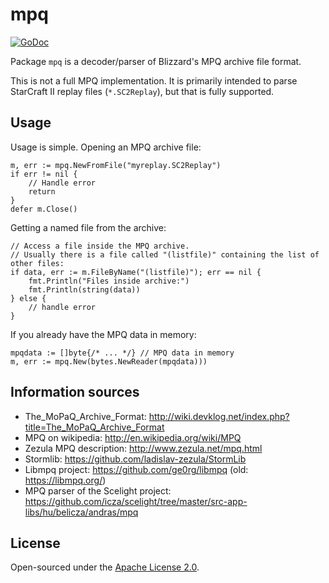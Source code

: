 # mpq

[![GoDoc](https://godoc.org/github.com/icza/mpq?status.svg)](https://godoc.org/github.com/icza/mpq)

Package `mpq` is a decoder/parser of Blizzard's MPQ archive file format.

This is not a full MPQ implementation. It is primarily intended to parse StarCraft II replay files (`*.SC2Replay`),
but that is fully supported.

## Usage

Usage is simple. Opening an MPQ archive file:

	m, err := mpq.NewFromFile("myreplay.SC2Replay")
	if err != nil {
		// Handle error
		return
	}
	defer m.Close()

Getting a named file from the archive:

	// Access a file inside the MPQ archive.
	// Usually there is a file called "(listfile)" containing the list of other files:
	if data, err := m.FileByName("(listfile)"); err == nil {
		fmt.Println("Files inside archive:")
		fmt.Println(string(data))
	} else {
		// handle error
	}

If you already have the MPQ data in memory:

	mpqdata := []byte{/* ... */} // MPQ data in memory
	m, err := mpq.New(bytes.NewReader(mpqdata)))

## Information sources

- The_MoPaQ_Archive_Format: http://wiki.devklog.net/index.php?title=The_MoPaQ_Archive_Format
- MPQ on wikipedia: http://en.wikipedia.org/wiki/MPQ
- Zezula MPQ description: http://www.zezula.net/mpq.html
- Stormlib: https://github.com/ladislav-zezula/StormLib
- Libmpq project: https://github.com/ge0rg/libmpq (old: https://libmpq.org/)
- MPQ parser of the Scelight project: https://github.com/icza/scelight/tree/master/src-app-libs/hu/belicza/andras/mpq

## License

Open-sourced under the [Apache License 2.0](https://github.com/icza/scelight/blob/master/LICENSE).
